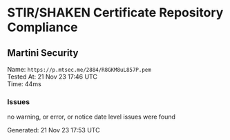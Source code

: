 # STIR/SHAKEN Certificate Repository Compliance

## Martini Security

Name: `https://p.mtsec.me/2884/R8GKM8uL857P.pem`\
Tested At: 21 Nov 23 17:46 UTC\
Time: 44ms

### Issues

no warning, or error, or notice date level issues were found

Generated: 21 Nov 23 17:53 UTC